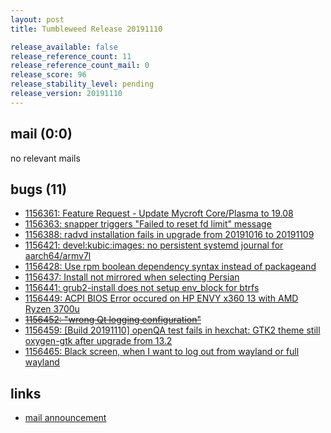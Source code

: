 ```yaml
---
layout: post
title: Tumbleweed Release 20191110

release_available: false
release_reference_count: 11
release_reference_count_mail: 0
release_score: 96
release_stability_level: pending
release_version: 20191110
---
```


## mail (0:0)

no relevant mails

## bugs (11)

<!--more-->

- [1156361: Feature Request - Update Mycroft Core/Plasma to 19.08](https://bugzilla.opensuse.org/show_bug.cgi?id=1156361)
- [1156363: snapper triggers "Failed to reset fd limit" message](https://bugzilla.opensuse.org/show_bug.cgi?id=1156363)
- [1156388: radvd installation fails in upgrade from 20191016 to 20191109](https://bugzilla.opensuse.org/show_bug.cgi?id=1156388)
- [1156421: devel:kubic:images: no persistent systemd journal for aarch64/armv7l](https://bugzilla.opensuse.org/show_bug.cgi?id=1156421)
- [1156428: Use rpm boolean dependency syntax instead of packageand](https://bugzilla.opensuse.org/show_bug.cgi?id=1156428)
- [1156437: Install not mirrored when selecting Persian](https://bugzilla.opensuse.org/show_bug.cgi?id=1156437)
- [1156441: grub2-install does not setup env_block for btrfs](https://bugzilla.opensuse.org/show_bug.cgi?id=1156441)
- [1156449: ACPI BIOS Error occured on HP ENVY x360 13 with AMD Ryzen 3700u](https://bugzilla.opensuse.org/show_bug.cgi?id=1156449)
- ~~[1156452: "wrong Qt logging configuration"](https://bugzilla.opensuse.org/show_bug.cgi?id=1156452)~~
- [1156459: \[Build 20191110\] openQA test fails in hexchat: GTK2 theme still oxygen-gtk after upgrade from 13.2](https://bugzilla.opensuse.org/show_bug.cgi?id=1156459)
- [1156465: Black screen, when I want to log out from wayland or full wayland](https://bugzilla.opensuse.org/show_bug.cgi?id=1156465)



## links

- [mail announcement](https://lists.opensuse.org/opensuse-factory/2019-11/msg00185.html)
